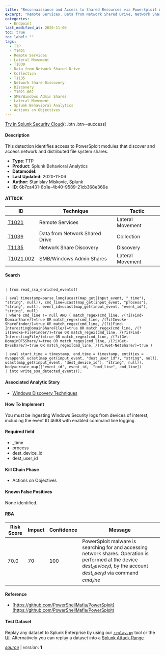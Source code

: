 ```yaml
---
title: "Reconnaissance and Access to Shared Resources via PowerSploit modules"
excerpt: "Remote Services, Data from Network Shared Drive, Network Share Discovery, SMB/Windows Admin Shares"
categories:
  - Endpoint
last_modified_at: 2020-11-06
toc: true
toc_label: ""
tags:
  - TTP
  - T1021
  - Remote Services
  - Lateral Movement
  - T1039
  - Data from Network Shared Drive
  - Collection
  - T1135
  - Network Share Discovery
  - Discovery
  - T1021.002
  - SMB/Windows Admin Shares
  - Lateral Movement
  - Splunk Behavioral Analytics
  - Actions on Objectives
---
```




[Try in Splunk Security Cloud](https://www.splunk.com/en_us/cyber-security.html){: .btn .btn--success}

#### Description

This detection identifies access to PowerSploit modules that discover and access network and distributed file system shares.

- **Type**: TTP
- **Product**: Splunk Behavioral Analytics
- **Datamodel**: 
- **Last Updated**: 2020-11-06
- **Author**: Stanislav Miskovic, Splunk
- **ID**: 6b7ca431-6b1e-4b40-9589-21cb368e369e


#### ATT&CK

| ID          | Technique   | Tactic         |
| ----------- | ----------- | -------------- |
| [T1021](https://attack.mitre.org/techniques/T1021/) | Remote Services | Lateral Movement |
| [T1039](https://attack.mitre.org/techniques/T1039/) | Data from Network Shared Drive | Collection |
| [T1135](https://attack.mitre.org/techniques/T1135/) | Network Share Discovery | Discovery |
| [T1021.002](https://attack.mitre.org/techniques/T1021/002/) | SMB/Windows Admin Shares | Lateral Movement |


#### Search

```

| from read_ssa_enriched_events()

| eval timestamp=parse_long(ucast(map_get(input_event, "_time"), "string", null)), cmd_line=ucast(map_get(input_event, "process"), "string", null), event_id=ucast(map_get(input_event, "event_id"), "string", null) 
| where cmd_line != null AND ( match_regex(cmd_line, /(?i)Find-DomainShare/)=true OR match_regex(cmd_line, /(?i)Invoke-ShareFinder/)=true OR match_regex(cmd_line, /(?i)Find-InterestingDomainShareFile/)=true OR match_regex(cmd_line, /(?i)Invoke-FileFinder/)=true OR match_regex(cmd_line, /(?i)Find-InterestingFile/)=true OR match_regex(cmd_line, /(?i)Get-DomainDFSShare/)=true OR match_regex(cmd_line, /(?i)Get-DFSshare/)=true OR match_regex(cmd_line, /(?i)Get-NetShare/)=true )

| eval start_time = timestamp, end_time = timestamp, entities = mvappend( ucast(map_get(input_event, "dest_user_id"), "string", null), ucast(map_get(input_event, "dest_device_id"), "string", null)), body=create_map(["event_id", event_id,  "cmd_line", cmd_line]) 
| into write_ssa_detected_events();
```

#### Associated Analytic Story
* [Windows Discovery Techniques](/stories/windows_discovery_techniques)


#### How To Implement
You must be ingesting Windows Security logs from devices of interest, including the event ID 4688 with enabled command line logging.

#### Required field
* _time
* process
* dest_device_id
* dest_user_id


#### Kill Chain Phase
* Actions on Objectives


#### Known False Positives
None identified.


#### RBA

| Risk Score  | Impact      | Confidence   | Message      |
| ----------- | ----------- |--------------|--------------|
| 70.0 | 70 | 100 | PowerSploit malware is searching for and accessing network shares. Operation is performed at the device $dest_device_id$, by the account $dest_user_id$ via command $cmd_line$ |





#### Reference

* [https://github.com/PowerShellMafia/PowerSploit](https://github.com/PowerShellMafia/PowerSploit)



#### Test Dataset
Replay any dataset to Splunk Enterprise by using our [`replay.py`](https://github.com/splunk/attack_data#using-replaypy) tool or the [UI](https://github.com/splunk/attack_data#using-ui).
Alternatively you can replay a dataset into a [Splunk Attack Range](https://github.com/splunk/attack_range#replay-dumps-into-attack-range-splunk-server)




[*source*](https://github.com/splunk/security_content/tree/develop/detections/endpoint/reconnaissance_and_access_to_shared_resources_via_powersploit_modules.yml) \| *version*: **1**